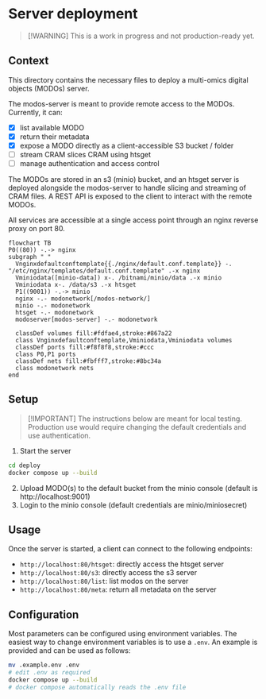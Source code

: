 # Server deployment

> [!WARNING] This is a work in progress and not production-ready yet.

## Context

This directory contains the necessary files to deploy a multi-omics digital
objects (MODOs) server.

The modos-server is meant to provide remote access to the MODOs. Currently, it
can:

- [x] list available MODO
- [x] return their metadata
- [x] expose a MODO directly as a client-accessible S3 bucket / folder
- [ ] stream CRAM slices CRAM using htsget
- [ ] manage authentication and access control

The MODOs are stored in an s3 (minio) bucket, and an htsget server is deployed
alongside the modos-server to handle slicing and streaming of CRAM files. A REST
API is exposed to the client to interact with the remote MODOs.

All services are accessible at a single access point through an nginx reverse
proxy on port 80.

```mermaid
flowchart TB
P0((80)) -.-> nginx
subgraph " "
  Vnginxdefaultconftemplate{{./nginx/default.conf.template}} -. "/etc/nginx/templates/default.conf.template" .-x nginx
  Vminiodata([minio-data]) x-. /bitnami/minio/data .-x minio
  Vminiodata x-. /data/s3 .-x htsget
  P1((9001)) -.-> minio
  nginx -.- modonetwork[/modos-network/]
  minio -.- modonetwork
  htsget -.- modonetwork
  modoserver[modos-server] -.- modonetwork

  classDef volumes fill:#fdfae4,stroke:#867a22
  class Vnginxdefaultconftemplate,Vminiodata,Vminiodata volumes
  classDef ports fill:#f8f8f8,stroke:#ccc
  class P0,P1 ports
  classDef nets fill:#fbfff7,stroke:#8bc34a
  class modonetwork nets
end

```

## Setup

> [!IMPORTANT] The instructions below are meant for local testing. Production
> use would require changing the default credentials and use authentication.

1. Start the server

```sh
cd deploy
docker compose up --build
```

2. Upload MODO(s) to the default bucket from the minio console (default is
   http://localhost:9001)
3. Login to the minio console (default credentials are minio/miniosecret)

## Usage

Once the server is started, a client can connect to the following endpoints:

- `http://localhost:80/htsget`: directly access the htsget server
- `http://localhost:80/s3`: directly access the s3 server
- `http://localhost:80/list`: list modos on the server
- `http://localhost:80/meta`: return all metadata on the server

## Configuration

Most parameters can be configured using environment variables. The easiest way
to change environment variables is to use a `.env`. An example is provided and
can be used as follows:

```sh
mv .example.env .env
# edit .env as required
docker compose up --build
# docker compose automatically reads the .env file
```
